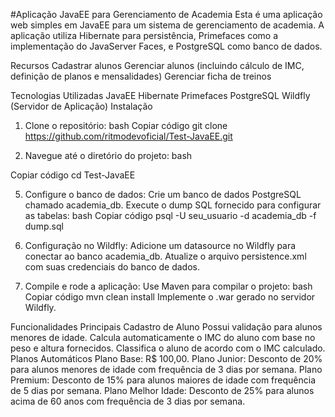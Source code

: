 #Aplicação JavaEE para Gerenciamento de Academia
 Esta é uma aplicação web simples em JavaEE para um sistema de gerenciamento de academia. A aplicação utiliza Hibernate para persistência, Primefaces 
 como a implementação do JavaServer Faces, e PostgreSQL como banco de dados.

Recursos
Cadastrar alunos
Gerenciar alunos (incluindo cálculo de IMC, definição de planos e mensalidades)
Gerenciar ficha de treinos

Tecnologias Utilizadas
JavaEE
Hibernate
Primefaces
PostgreSQL
Wildfly (Servidor de Aplicação)
Instalação

1. Clone o repositório:
bash
Copiar código
git clone https://github.com/ritmodevoficial/Test-JavaEE.git

3. Navegue até o diretório do projeto:
bash

Copiar código
cd Test-JavaEE

5. Configure o banco de dados:
Crie um banco de dados PostgreSQL chamado academia_db.
Execute o dump SQL fornecido para configurar as tabelas:
bash
Copiar código
psql -U seu_usuario -d academia_db -f dump.sql

6. Configuração no Wildfly:
Adicione um datasource no Wildfly para conectar ao banco academia_db.
Atualize o arquivo persistence.xml com suas credenciais do banco de dados.

8. Compile e rode a aplicação:
Use Maven para compilar o projeto:
bash
Copiar código
mvn clean install
Implemente o .war gerado no servidor Wildfly.

Funcionalidades Principais
Cadastro de Aluno
Possui validação para alunos menores de idade.
Calcula automaticamente o IMC do aluno com base no peso e altura fornecidos.
Classifica o aluno de acordo com o IMC calculado.
Planos Automáticos
Plano Base: R$ 100,00.
Plano Junior: Desconto de 20% para alunos menores de idade com frequência de 3 dias por semana.
Plano Premium: Desconto de 15% para alunos maiores de idade com frequência de 5 dias por semana.
Plano Melhor Idade: Desconto de 25% para alunos acima de 60 anos com frequência de 3 dias por semana.
